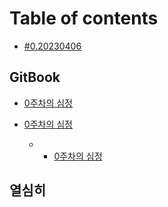 # Table of contents

* [#0.20230406](README.md)

## GitBook
* [0주차의 심정](README.md)

* [0주차의 심정](README.md)
  * * [0주차의 심정](README.md)

## 열심히
